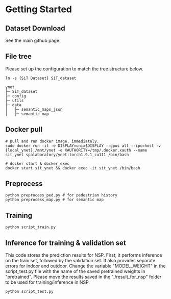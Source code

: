 
# Getting Started

## Dataset Download
See the main github page.


## File tree
Please set up the configuration to match the tree structure below.
```
ln -s {SiT Dataset} SiT_dataset
```
```
ynet
├─ SiT_dataset
├─ config
├─ utils
├─ data
│   ├─ semantic_maps_json
│   ├─ semantic_map
```


## Docker pull
```shell
# pull and run docker image, immediately. 
sudo docker run -it -e DISPLAY=unix$DISPLAY --gpus all --ipc=host -v {local_ynet}:/mnt/ynet -e XAUTHORITY=/tmp/.docker.xauth --name sit_ynet spalaboratory/ynet:torch1.9.1_cu111 /bin/bash

# docker start & docker exec
docker start sit_ynet && docker exec -it sit_ynet /bin/bash
```


## Preprocess
```
python preprocess_ped.py # for pedestrian history
python preprocess_map.py # for semantic map
```

## Training
```
python script_train.py
```


## Inference for training & validation set
This code stores the prediction results for NSP. First, it performs inference on the train set, followed by the validation set. It also provides separate errors for indoor and outdoor. Change the variable "MODEL_WEIGHT" in the script_test.py file with the name of the saved pretrained weights in "pretrained". Please move the results saved in the "./result_for_nsp" folder to be used for training/inference in NSP.
```
python script_test.py
```

